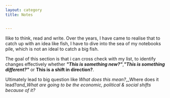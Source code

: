 ```yaml
---
layout: category
title: Notes


---
```

<p class="message">
  <span class="padded-dropcap">I</span>like to think, read and write. Over the years, I have came to realise that to catch up with an idea like fish, I have to dive into the sea of my notebooks pile, which is not an ideal to catch a big fish.
  
The goal of this section is that i can cross check with my list, to identify changes effectively whether **_"This is something new?"_**,**_"This is something different?"_** or **This is a shift in direction?**.

Ultimately lead to big question like _What does this mean?_,_Where does it lead?_and_What are going to be the economic, political & social shifts because of it?_  
</p> 
